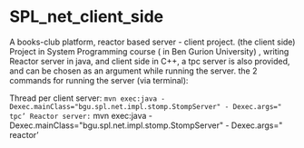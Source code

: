 # SPL_net_client_side
A books-club platform,  reactor based server - client project. (the client side) 
Project in System Programming course ( in Ben Gurion University) , writing Reactor server in java, and client side in C++, a tpc server is also provided, and can be chosen as an argument while running the server. the 2 commands for running the server (via terminal):

Thread per client server: ` mvn exec:java -Dexec.mainClass="bgu.spl.net.impl.stomp.StompServer" - Dexec.args=" tpc’
Reactor server: ` mvn exec:java -Dexec.mainClass="bgu.spl.net.impl.stomp.StompServer" - Dexec.args=" reactor’
